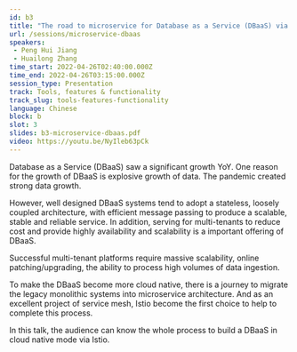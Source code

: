 ```yaml
---
id: b3
title: "The road to microservice for Database as a Service (DBaaS) via Istio"
url: /sessions/microservice-dbaas
speakers:
 - Peng Hui Jiang
 - Huailong Zhang
time_start: 2022-04-26T02:40:00.000Z
time_end: 2022-04-26T03:15:00.000Z
session_type: Presentation
track: Tools, features & functionality
track_slug: tools-features-functionality
language: Chinese
block: b
slot: 3
slides: b3-microservice-dbaas.pdf
video: https://youtu.be/NyIleb63pCk
---
```


Database as a Service (DBaaS) saw a significant growth YoY. One reason for the growth of DBaaS is explosive growth of data. The pandemic created strong data growth.
 
However, well designed DBaaS systems tend to adopt a stateless, loosely coupled architecture, with efficient message passing to produce a scalable, stable and reliable service. In addition, serving for multi-tenants to reduce cost and provide highly availability and scalability is a important offering of DBaaS.

Successful multi-tenant platforms require massive scalability, online patching/upgrading, the ability to process high volumes of data ingestion.
 
To make the DBaaS become more cloud native, there is a journey to migrate the legacy monolithic systems into microservice architecture. And as an excellent project of service mesh, Istio become the first choice to help to complete this process. 
 
In this talk, the audience can know the whole process to build a DBaaS in cloud native mode via Istio.